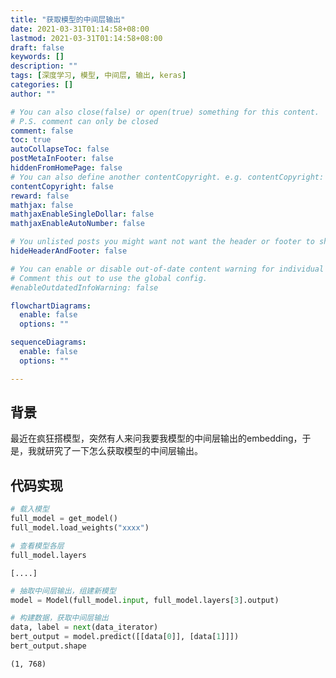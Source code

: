 ```yaml
---
title: "获取模型的中间层输出"
date: 2021-03-31T01:14:58+08:00
lastmod: 2021-03-31T01:14:58+08:00
draft: false
keywords: []
description: ""
tags: [深度学习, 模型, 中间层, 输出, keras]
categories: []
author: ""

# You can also close(false) or open(true) something for this content.
# P.S. comment can only be closed
comment: false
toc: true
autoCollapseToc: false
postMetaInFooter: false
hiddenFromHomePage: false
# You can also define another contentCopyright. e.g. contentCopyright: "This is another copyright."
contentCopyright: false
reward: false
mathjax: false
mathjaxEnableSingleDollar: false
mathjaxEnableAutoNumber: false

# You unlisted posts you might want not want the header or footer to show
hideHeaderAndFooter: false

# You can enable or disable out-of-date content warning for individual post.
# Comment this out to use the global config.
#enableOutdatedInfoWarning: false

flowchartDiagrams:
  enable: false
  options: ""

sequenceDiagrams: 
  enable: false
  options: ""

---
```


## 背景

最近在疯狂搭模型，突然有人来问我要我模型的中间层输出的embedding，于是，我就研究了一下怎么获取模型的中间层输出。

## 代码实现

```python
# 载入模型
full_model = get_model()
full_model.load_weights("xxxx")

# 查看模型各层
full_model.layers
```

    [....]

```python
# 抽取中间层输出，组建新模型
model = Model(full_model.input, full_model.layers[3].output)

# 构建数据，获取中间层输出
data, label = next(data_iterator)
bert_output = model.predict([[data[0]], [data[1]]])
bert_output.shape
```

    (1, 768)

